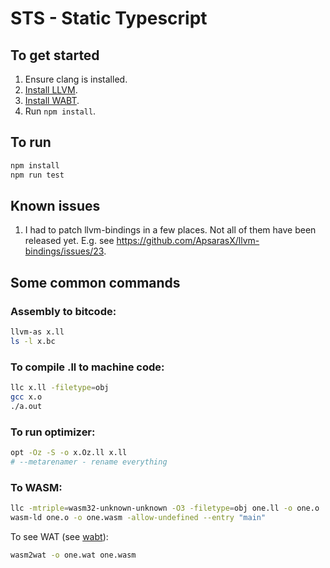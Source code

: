 # STS - Static Typescript

## To get started

1. Ensure clang is installed.
2. [Install LLVM](TODO).
3. [Install WABT](https://github.com/WebAssembly/wabt).
4. Run `npm install`.


## To run

```sh
npm install
npm run test
```


## Known issues

1. I had to patch llvm-bindings in a few places. Not all of them have been released yet. E.g. see https://github.com/ApsarasX/llvm-bindings/issues/23.

## Some common commands

### Assembly to bitcode:

```sh
llvm-as x.ll
ls -l x.bc
```

### To compile .ll to machine code:

```sh
llc x.ll -filetype=obj
gcc x.o
./a.out
```

### To run optimizer:

```sh
opt -Oz -S -o x.Oz.ll x.ll
# --metarenamer - rename everything
```

### To WASM:

```sh
llc -mtriple=wasm32-unknown-unknown -O3 -filetype=obj one.ll -o one.o
wasm-ld one.o -o one.wasm -allow-undefined --entry "main"
```

To see WAT (see [wabt](https://github.com/WebAssembly/wabt)):

```sh
wasm2wat -o one.wat one.wasm
```
